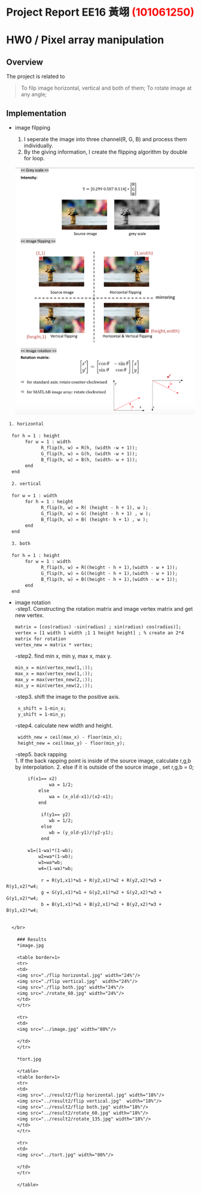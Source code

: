 # Project Report EE16 黃翊 <span style="color:red">(101061250)</span>

# HW0 /  Pixel array manipulation

## Overview
The project is related to 
> To filp image horizontal, vertical and both of them;
> To rotate image at any angle;

## Implementation
 * image filpping
 
	1. I seperate the image into three channel(R, G, B) and process them individually.  
	2. By the giving information, I create the flipping algorithm by double for loop.
	</br>
	</center>
	<img src="../files/fig1.png" width="510">
	</center>

```
 1. horizontal
 
  for h = 1 : height
       for w = 1 : width 
             R_flip(h, w) = R(h, (width -w + 1)); 
             G_flip(h, w) = G(h, (width -w + 1));
             B_flip(h, w) = B(h, (width- w + 1));
       end
  end

  2. vertical
  
  for w = 1 : width
       for h = 1 : height 
             R_flip(h, w) = R( (height - h + 1), w ); 
             G_flip(h, w) = G( (height - h + 1) , w );
             B_flip(h, w) = B( (height- h + 1) , w );
       end
  end
	
  3. both
  
  for h = 1 : height
       for w = 1 : width 
             R_flip(h, w) = R((height - h + 1),(width - w + 1)); 
             G_flip(h, w) = G((height - h + 1),(width - w + 1));
             B_flip(h, w) = B((height - h + 1),(width - w + 1));
       end
  end
```
* image rotation </br>
	-step1. Constructing the rotation matrix and image vertex matrix and get new vertex.
	```
	matrix = [cos(radius) -sin(radius) ; sin(radius) cos(radius)];
	vertex = [1 width 1 width ;1 1 height height] ; % create an 2*4 matrix for rotation
	vertex_new = matrix * vertex;
	```

	-step2. find min x, min y, max x, max y.
	
	```
	min_x = min(vertex_new(1,:));
	max_x = max(vertex_new(1,:));
	max_y = max(vertex_new(2,:)); 
	min_y = min(vertex_new(2,:)); 
	```

	-step3. shift the image to the positive axis.

	```
	 x_shift = 1-min_x;  
	 y_shift = 1-min_y;
	```

	-step4. calculate new width and height.

	```
	 width_new = ceil(max_x) - floor(min_x);         
	 height_new = ceil(max_y) - floor(min_y);
	```

	-step5. back rapping </br>
	  1. If the back rapping point is inside of the source image, calculate r,g,b by interpolation.
	  2. else if it is outside of the source image , set r,g,b = 0;
```
	    if(x1== x2)
                wa = 1/2;
            else
                wa = (x_old-x1)/(x2-x1);
            end
            
             if(y1== y2)
                wb = 1/2;
             else
                wb = (y_old-y1)/(y2-y1);
             end
             
	    w1=(1-wa)*(1-wb);
            w2=wa*(1-wb);
            w3=wa*wb;
            w4=(1-wa)*wb;
            
             r = R(y1,x1)*w1 + R(y2,x1)*w2 + R(y2,x2)*w3 + R(y1,x2)*w4;
             g = G(y1,x1)*w1 + G(y2,x1)*w2 + G(y2,x2)*w3 + G(y1,x2)*w4;
             b = B(y1,x1)*w1 + B(y2,x1)*w2 + B(y2,x2)*w3 + B(y1,x2)*w4;
            
```
	  </br>

		### Results
		*image.jpg
		
		<table border=1>
		<tr>
		<td>
		<img src="./flip horizontal.jpg" width="24%"/>
		<img src="./flip vertical.jpg"  width="24%"/>
		<img src="./flip both.jpg" width="24%"/>
		<img src="./rotate_60.jpg" width="24%"/>
		</td>
		</tr>

		<tr>
		<td>
		<img src="../image.jpg" width="80%"/>
	
		</td>
		</tr>
		
		*tort.jpg
		
		</table>
		<table border=1>
		<tr>
		<td>
		<img src="../result2/flip horizontal.jpg" width="18%"/>
		<img src="../result2/flip vertical.jpg"  width="18%"/>
		<img src="../result2/flip both.jpg" width="18%"/>
		<img src="../result2/rotate_60.jpg" width="18%"/>
		<img src="../result2/rotate_135.jpg" width="18%"/>
		</td>
		</tr>

		<tr>
		<td>
		<img src="../tort.jpg" width="80%"/>
		
		</td>
		</tr>

		</table>



